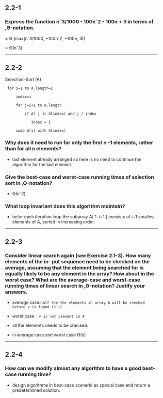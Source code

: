  ## 2.2-1 
 ### Express the function nˆ3/1000 - 100nˆ2 - 100n + 3 in terms of ‚Θ-notation.

 = Θ (max(nˆ3/1000, −100nˆ2, −100n, 3))

 = Θ(nˆ3)

 ---
 ## 2.2-2
 Selection-Sort (A)

     for i=1 to A.length−1

         index=i

         for j=i+1 to A.length

             if A[ j ]< A[index] and j / index 

                index = j
     
         swap A[i] with A[index]


 
 ###  Why does it need to run for only the first n  -1 elements, rather than for all n elements?
 - last element already arranged so here is no need to continue the algorithm for the last element.

 
 
 ### Give the best-case and worst-case running times of selection sort in ‚Θ-notation?
 - Θ(nˆ2)

 ### What loop invariant does this algorithm maintain?
 - befor each iteration loop the subarray A[ 1..i−1 ] consists of i−1 smallest elements of A, sorted in increasing order.

 ---
 ## 2.2-3
 ### Consider linear search again (see Exercise 2.1-3). How many elements of the in- put sequence need to be checked on the average, assuming that the element being searched for is equally likely to be any element in the array? How about in the worst case? What are the average-case and worst-case running times of linear search in ‚Θ-notation? Justify your answers.
 
 - average case:`half the the elements in array A will be checked before v is found in it`

 - worst case :` v is not present in A` 

 - all the elements needs to be checked.

 - in average case and worst case Θ(n)

 ---
 ## 2.2-4
 ### How can we modify almost any algorithm to have a good best-case running time?
 - design algorithms in best-case scenario as special case and return a predetermined solution.
 


